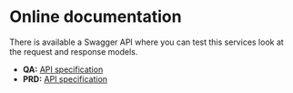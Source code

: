 # Online documentation
There is available a Swagger API where you can test this services look at the request and response models.
- **QA:** [API specification](https://www-qa.netdocs.com.pt/tradehttpqa/apidoc/index.html?url=/tradehttpQA/ApiDoc/swagger.json)  
- **PRD:** [API specification](https://ws.netdocs.com.pt/tradehttp/apidoc/index.html?url=/tradehttp/ApiDoc/swagger.json)